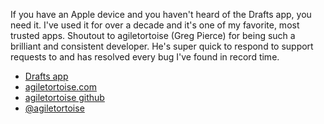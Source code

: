 If you have an Apple device and you haven't heard of the Drafts app, you need it. I've used it for over a decade and it's one of my favorite, most trusted apps.
Shoutout to agiletortoise (Greg Pierce) for being such a brilliant and consistent developer. He's super quick to respond to support requests to and has resolved every bug I've found in record time.

- [Drafts app](https://getdrafts.com/)
- [agiletortoise.com](https://agiletortoise.com/)
- [agiletortoise github](https://github.com/agiletortoise)
- [@agiletortoise](https://mastodon.social/@agiletortoise)
